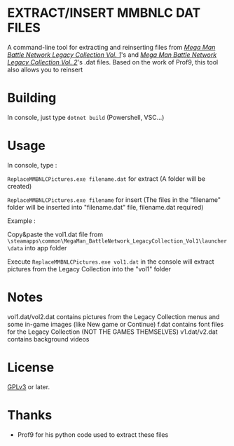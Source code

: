 # EXTRACT/INSERT MMBNLC DAT FILES

A command-line tool for extracting and reinserting files from [_Mega Man Battle Network Legacy Collection Vol. 1_](https://store.steampowered.com/app/1798010/Mega_Man_Battle_Network_Legacy_Collection_Vol_1/)'s and [_Mega Man Battle Network Legacy Collection Vol. 2_](https://store.steampowered.com/app/1798020/Mega_Man_Battle_Network_Legacy_Collection_Vol_2/)'s .dat files.
Based on the work of Prof9, this tool also allows you to reinsert

Building
========

In console, just type `dotnet build` (Powershell, VSC...)

Usage
=====

In console, type :

`ReplaceMMBNLCPictures.exe filename.dat` for extract (A folder will be created)

`ReplaceMMBNLCPictures.exe filename` for insert (The files in the "filename" folder will be inserted into "filename.dat" file, filename.dat required)

Example :

Copy&paste the vol1.dat file from `\steamapps\common\MegaMan_BattleNetwork_LegacyCollection_Vol1\launcher\data` into app folder

Execute `ReplaceMMBNLCPictures.exe vol1.dat` in the console will extract pictures from the Legacy Collection into the "vol1" folder

Notes
=======

vol1.dat/vol2.dat contains pictures from the Legacy Collection menus and some in-game images (like New game or Continue) 
f.dat contains font files for the Legacy Collection (NOT THE GAMES THEMSELVES)
v1.dat/v2.dat contains background videos

License
=======

[GPLv3](https://www.gnu.org/licenses/gpl-3.0.html) or later.

Thanks
======

* Prof9 for his python code used to extract these files
